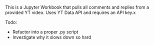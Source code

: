 This is a Jupyter Workbook that pulls all comments and replies from a provided YT video. 
Uses YT Data API and requires an API key.x

Todo: 
- Refactor into a proper .py script
- Investigate why it slows down so hard
